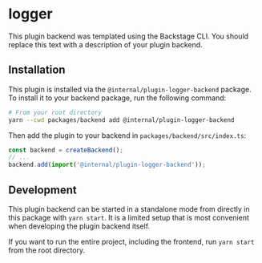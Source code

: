 # logger

This plugin backend was templated using the Backstage CLI. You should replace this text with a description of your plugin backend.

## Installation

This plugin is installed via the `@internal/plugin-logger-backend` package. To install it to your backend package, run the following command:

```bash
# From your root directory
yarn --cwd packages/backend add @internal/plugin-logger-backend
```

Then add the plugin to your backend in `packages/backend/src/index.ts`:

```ts
const backend = createBackend();
// ...
backend.add(import('@internal/plugin-logger-backend'));
```

## Development

This plugin backend can be started in a standalone mode from directly in this
package with `yarn start`. It is a limited setup that is most convenient when
developing the plugin backend itself.

If you want to run the entire project, including the frontend, run `yarn start` from the root directory.
